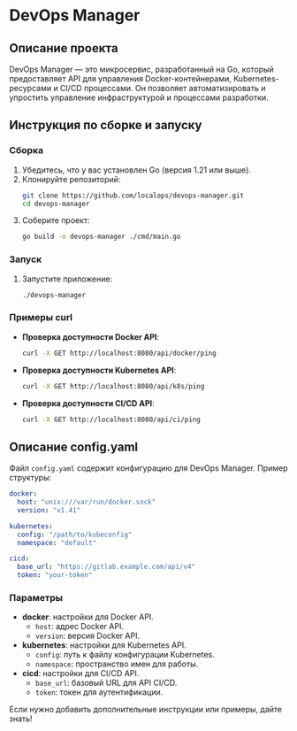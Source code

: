 # DevOps Manager

## Описание проекта
DevOps Manager — это микросервис, разработанный на Go, который предоставляет API для управления Docker-контейнерами, Kubernetes-ресурсами и CI/CD процессами. Он позволяет автоматизировать и упростить управление инфраструктурой и процессами разработки.

## Инструкция по сборке и запуску

### Сборка
1. Убедитесь, что у вас установлен Go (версия 1.21 или выше).
2. Клонируйте репозиторий:
   ```bash
   git clone https://github.com/localops/devops-manager.git
   cd devops-manager
   ```
3. Соберите проект:
   ```bash
   go build -o devops-manager ./cmd/main.go
   ```

### Запуск
1. Запустите приложение:
   ```bash
   ./devops-manager
   ```

### Примеры curl
- **Проверка доступности Docker API**:
  ```bash
  curl -X GET http://localhost:8080/api/docker/ping
  ```
- **Проверка доступности Kubernetes API**:
  ```bash
  curl -X GET http://localhost:8080/api/k8s/ping
  ```
- **Проверка доступности CI/CD API**:
  ```bash
  curl -X GET http://localhost:8080/api/ci/ping
  ```

## Описание config.yaml
Файл `config.yaml` содержит конфигурацию для DevOps Manager. Пример структуры:

```yaml
docker:
  host: "unix:///var/run/docker.sock"
  version: "v1.41"

kubernetes:
  config: "/path/to/kubeconfig"
  namespace: "default"

cicd:
  base_url: "https://gitlab.example.com/api/v4"
  token: "your-token"
```

### Параметры
- **docker**: настройки для Docker API.
  - `host`: адрес Docker API.
  - `version`: версия Docker API.
- **kubernetes**: настройки для Kubernetes API.
  - `config`: путь к файлу конфигурации Kubernetes.
  - `namespace`: пространство имен для работы.
- **cicd**: настройки для CI/CD API.
  - `base_url`: базовый URL для API CI/CD.
  - `token`: токен для аутентификации.

Если нужно добавить дополнительные инструкции или примеры, дайте знать! 
